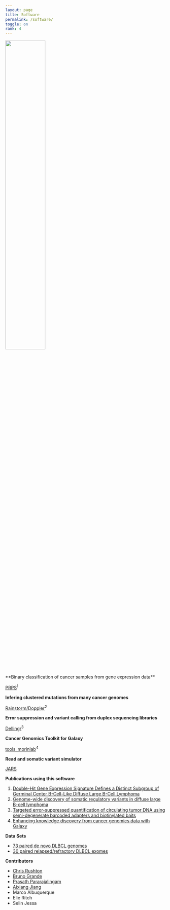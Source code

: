 ```yaml
---
layout: page
title: Software
permalink: /software/
toggle: on
rank: 4
---
```


<div style="margin-bottom: 50px;">
    <img class="float-right" width="50%" src="{{ 'projects/wordcloud.png' | prepend: site.images_dir | prepend: site.baseurl }}" />
</div>
**Binary classification of cancer samples from gene expression data**

[PRPS](https://github.com/ajiangsfu/PRPS)<sup>1</sup>

**Infering clustered mutations from many cancer genomes**

[Rainstorm/Doppler](https://github.com/rdmorin/mutation_rainstorm)<sup>2</sup>

**Error suppression and variant calling from duplex sequencing libraries**

[Dellingr](https://github.com/morinlab/Dellingr)<sup>3</sup>

**Cancer Genomics Toolkit for Galaxy**

[tools_morinlab](https://github.com/morinlab/tools-morinlab)<sup>4</sup>

**Read and somatic variant simulator**

[JARS](https://github.com/morinlab/JARS)

**Publications using this software**

1. [Double-Hit Gene Expression Signature Defines a Distinct Subgroup of Germinal Center B-Cell-Like Diffuse Large B-Cell Lymphoma](http://ascopubs.org/doi/full/10.1200/JCO.18.01583)
2. [Genome-wide discovery of somatic regulatory variants in diffuse large B-cell lymphoma](https://www.nature.com/articles/s41467-018-06354-3)
3. [Targeted error-suppressed quantification of circulating tumor DNA using semi-degenerate barcoded adapters and biotinylated baits](https://www.nature.com/articles/s41598-017-10269-2)
4. [Enhancing knowledge discovery from cancer genomics data with Galaxy](https://academic.oup.com/gigascience/article-lookup/doi/10.1093/gigascience/gix015)

**Data Sets**

* [73 paired de novo DLBCL genomes](https://ega-archive.org/studies/EGAS00001002936)
* [30 paired relapsed/refractory DLBCL exomes](https://ega-archive.org/datasets/EGAD00001003395)

**Contributors**

* [Chris Rushton](https://github.com/ckrushton)
* [Bruno Grande](https://github.com/scientificbruno)
* [Prasath Pararajalingam](https://github.com/ppararaj)
* [Aixiang Jiang](https://github.com/ajiangsfu)
* Marco Albuquerque
* Elie Ritch
* Selin Jessa
